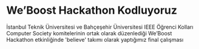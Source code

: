 # We’Boost Hackathon Kodluyoruz
İstanbul Teknik Üniversitesi ve Bahçeşehir Üniversitesi IEEE Öğrenci Kolları Computer Society komitelerinin ortak olarak düzenlediği We’Boost Hackathon etkinliğinde 'believe' takımı olarak yaptığımız final çalışması
